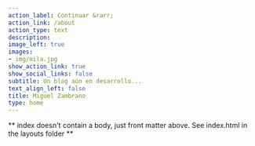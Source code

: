 ```yaml
---
action_label: Continuar &rarr;
action_link: /about
action_type: text
description: 
image_left: true
images:
- img/mila.jpg
show_action_link: true
show_social_links: false
subtitle: Un blog aún en desarrollo...
text_align_left: false
title: Miguel Zambrano
type: home
---
```


** index doesn't contain a body, just front matter above.
See index.html in the layouts folder **
